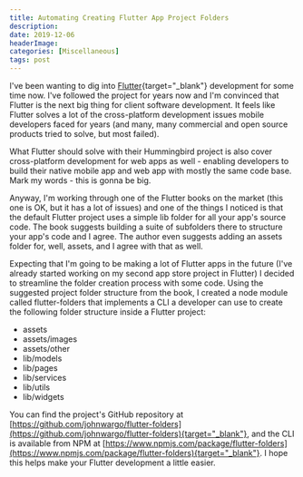 ```yaml
---
title: Automating Creating Flutter App Project Folders
description: 
date: 2019-12-06
headerImage: 
categories: [Miscellaneous]
tags: post
---
```


I've been wanting to dig into [Flutter](https://flutter.dev/){target="_blank"} development for some time now. I've followed the project for years now and I'm convinced that Flutter is the next big thing for client software development. It feels like Flutter solves a lot of the cross-platform development issues mobile developers faced for years (and many, many commercial and open source products tried to solve, but most failed). 

What Flutter should solve with their Hummingbird project is also cover cross-platform development for web apps as well - enabling developers to build their native mobile app and web app with mostly the same code base. Mark my words - this is gonna be big.

Anyway, I'm working through one of the Flutter books on the market (this one is OK, but it has a lot of issues) and one of the things I noticed is that the default Flutter project uses a simple lib folder for all your app's source code. The book suggests building a suite of subfolders there to structure your app's code and I agree. The author even suggests adding an assets folder for, well, assets, and I agree with that as well.

Expecting that I'm going to be making a lot of Flutter apps in the future (I've already started working on my second app store project in Flutter) I decided to streamline the folder creation process with some code. Using the suggested project folder structure from the book, I created a node module called flutter-folders that implements a CLI a developer can use to create the following folder structure inside a Flutter project:

* assets
* assets/images
* assets/other
* lib/models
* lib/pages
* lib/services
* lib/utils
* lib/widgets

You can find the project's GitHub repository at [https://github.com/johnwargo/flutter-folders](https://github.com/johnwargo/flutter-folders){target="_blank"}, and the CLI is available from NPM at [https://www.npmjs.com/package/flutter-folders](https://www.npmjs.com/package/flutter-folders){target="_blank"}. I hope this helps make your Flutter development a little easier.